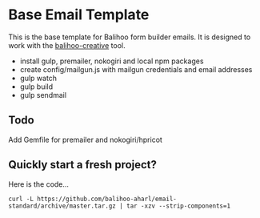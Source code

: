 # Base Email Template

This is the base template for Balihoo form builder emails. It is designed to work with the [balihoo-creative](https://github.com/balihoo/balihoo-creative) tool.

* install gulp, premailer, nokogiri and local npm packages
* create config/mailgun.js with mailgun credentials and email addresses
* gulp watch
* gulp build
* gulp sendmail

## Todo

Add Gemfile for premailer and nokogiri/hpricot

## Quickly start a fresh project?

Here is the code...

```
curl -L https://github.com/balihoo-aharl/email-standard/archive/master.tar.gz | tar -xzv --strip-components=1
```
